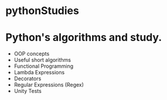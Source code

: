 # pythonStudies

<b><h1>Python's algorithms and study.</h1></b>

- OOP concepts
- Useful short algorithms
- Functional Programming
- Lambda Expressions
- Decorators
- Regular Expressions (Regex)
- Unity Tests
